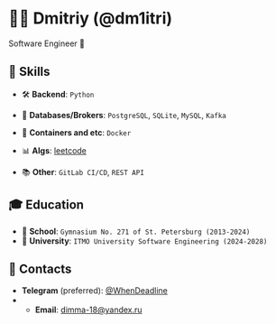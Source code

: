 # 👨‍💻 Dmitriy (@dm1itri)

Software Engineer 🚀

## 🦾 Skills

- 🛠 **Backend**: `Python`

- 💾 **Databases/Brokers**: `PostgreSQL`, `SQLite`,  `MySQL`,  `Kafka`

- 🚢 **Containers and etc**: `Docker`

- 📊 **Algs**: [leetcode](https://leetcode.com/u/s0vunia)

- 📚 **Other**: `GitLab CI/CD`, `REST API`

## 🎓 Education

- 🏫 **School**: `Gymnasium No. 271 of St. Petersburg (2013-2024)`
- 🏨 **University**: `ITMO University Software Engineering (2024-2028)`

## 📨 Contacts

- **Telegram** (preferred): [@WhenDeadline](https://t.me/WhenDeadline)
- - **Email**: [dimma-18@yandex.ru](dimma-18@yandex.ru)

